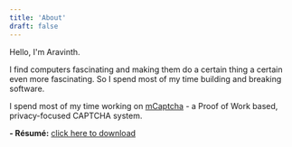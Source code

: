 ```yaml
---
title: 'About'
draft: false
---
```


Hello, I'm Aravinth.

I find computers fascinating and making them do a certain thing a
certain even more fascinating. So I spend most of my time building and
breaking software.

I spend most of my time working on [mCaptcha](https://mcaptcha.org) - a
Proof of Work based, privacy-focused CAPTCHA system.

**- Résumé:** [click here to download](/realaravinth-résumé.pdf)
